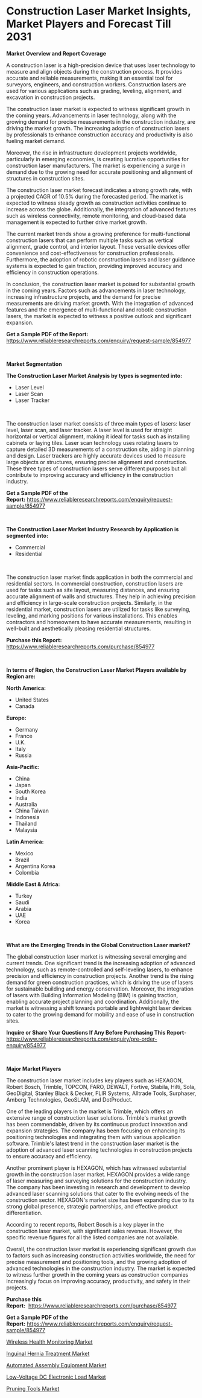 <p><h1>Construction Laser Market Insights, Market Players and Forecast Till 2031</h1></p><p><strong>Market Overview and Report Coverage</strong></p>
<p><p>A construction laser is a high-precision device that uses laser technology to measure and align objects during the construction process. It provides accurate and reliable measurements, making it an essential tool for surveyors, engineers, and construction workers. Construction lasers are used for various applications such as grading, leveling, alignment, and excavation in construction projects.</p><p>The construction laser market is expected to witness significant growth in the coming years. Advancements in laser technology, along with the growing demand for precise measurements in the construction industry, are driving the market growth. The increasing adoption of construction lasers by professionals to enhance construction accuracy and productivity is also fueling market demand.</p><p>Moreover, the rise in infrastructure development projects worldwide, particularly in emerging economies, is creating lucrative opportunities for construction laser manufacturers. The market is experiencing a surge in demand due to the growing need for accurate positioning and alignment of structures in construction sites.</p><p>The construction laser market forecast indicates a strong growth rate, with a projected CAGR of 10.5% during the forecasted period. The market is expected to witness steady growth as construction activities continue to increase across the globe. Additionally, the integration of advanced features such as wireless connectivity, remote monitoring, and cloud-based data management is expected to further drive market growth.</p><p>The current market trends show a growing preference for multi-functional construction lasers that can perform multiple tasks such as vertical alignment, grade control, and interior layout. These versatile devices offer convenience and cost-effectiveness for construction professionals. Furthermore, the adoption of robotic construction lasers and laser guidance systems is expected to gain traction, providing improved accuracy and efficiency in construction operations.</p><p>In conclusion, the construction laser market is poised for substantial growth in the coming years. Factors such as advancements in laser technology, increasing infrastructure projects, and the demand for precise measurements are driving market growth. With the integration of advanced features and the emergence of multi-functional and robotic construction lasers, the market is expected to witness a positive outlook and significant expansion.</p></p>
<p><strong>Get a Sample PDF of the Report:</strong> <a href="https://www.reliableresearchreports.com/enquiry/request-sample/854977">https://www.reliableresearchreports.com/enquiry/request-sample/854977</a></p>
<p>&nbsp;</p>
<p><strong>Market Segmentation</strong></p>
<p><strong>The Construction Laser Market Analysis by types is segmented into:</strong></p>
<p><ul><li>Laser Level</li><li>Laser Scan</li><li>Laser Tracker</li></ul></p>
<p>&nbsp;</p>
<p><p>The construction laser market consists of three main types of lasers: laser level, laser scan, and laser tracker. A laser level is used for straight horizontal or vertical alignment, making it ideal for tasks such as installing cabinets or laying tiles. Laser scan technology uses rotating lasers to capture detailed 3D measurements of a construction site, aiding in planning and design. Laser trackers are highly accurate devices used to measure large objects or structures, ensuring precise alignment and construction. These three types of construction lasers serve different purposes but all contribute to improving accuracy and efficiency in the construction industry.</p></p>
<p><strong>Get a Sample PDF of the Report:</strong>&nbsp;<a href="https://www.reliableresearchreports.com/enquiry/request-sample/854977">https://www.reliableresearchreports.com/enquiry/request-sample/854977</a></p>
<p>&nbsp;</p>
<p><strong>The Construction Laser Market Industry Research by Application is segmented into:</strong></p>
<p><ul><li>Commercial</li><li>Residential</li></ul></p>
<p>&nbsp;</p>
<p><p>The construction laser market finds application in both the commercial and residential sectors. In commercial construction, construction lasers are used for tasks such as site layout, measuring distances, and ensuring accurate alignment of walls and structures. They help in achieving precision and efficiency in large-scale construction projects. Similarly, in the residential market, construction lasers are utilized for tasks like surveying, leveling, and marking positions for various installations. This enables contractors and homeowners to have accurate measurements, resulting in well-built and aesthetically pleasing residential structures.</p></p>
<p><strong>Purchase this Report:</strong>&nbsp; <a href="https://www.reliableresearchreports.com/purchase/854977">https://www.reliableresearchreports.com/purchase/854977</a></p>
<p>&nbsp;</p>
<p><strong>In terms of Region, the Construction Laser Market Players available by Region are:</strong></p>
<p>
    <p> <strong> North America: </strong>
        <ul>
            <li>United States</li>
            <li>Canada</li>
        </ul>
        </p> 
    <p> <strong> Europe: </strong>
        <ul>
            <li>Germany</li>
            <li>France</li>
            <li>U.K.</li>
            <li>Italy</li>
            <li>Russia</li>
        </ul>
        </p> 
    <p> <strong> Asia-Pacific: </strong>
        <ul>
            <li>China</li>
            <li>Japan</li>
            <li>South Korea</li>
            <li>India</li>
            <li>Australia</li>
            <li>China Taiwan</li>
            <li>Indonesia</li>
            <li>Thailand</li>
            <li>Malaysia</li>
        </ul>
        </p> 
    <p> <strong> Latin America: </strong>
        <ul>
            <li>Mexico</li>
            <li>Brazil</li>
            <li>Argentina Korea</li>
            <li>Colombia</li>
        </ul>
        </p> 
    <p> <strong> Middle East & Africa: </strong>
        <ul>
            <li>Turkey</li>
            <li>Saudi</li>
            <li>Arabia</li>
            <li>UAE</li>
            <li>Korea</li>
        </ul>
    </p>
    </p>
<p>&nbsp;</p>
<p><strong>What are the Emerging Trends in the Global Construction Laser market?</strong></p>
<p><p>The global construction laser market is witnessing several emerging and current trends. One significant trend is the increasing adoption of advanced technology, such as remote-controlled and self-leveling lasers, to enhance precision and efficiency in construction projects. Another trend is the rising demand for green construction practices, which is driving the use of lasers for sustainable building and energy conservation. Moreover, the integration of lasers with Building Information Modeling (BIM) is gaining traction, enabling accurate project planning and coordination. Additionally, the market is witnessing a shift towards portable and lightweight laser devices to cater to the growing demand for mobility and ease of use in construction sites.</p></p>
<p><strong>Inquire or Share Your Questions If Any Before Purchasing This Report</strong>- <a href="https://www.reliableresearchreports.com/enquiry/pre-order-enquiry/854977">https://www.reliableresearchreports.com/enquiry/pre-order-enquiry/854977</a></p>
<p>&nbsp;</p>
<p><strong>Major Market Players</strong></p>
<p><p>The construction laser market includes key players such as HEXAGON, Robert Bosch, Trimble, TOPCON, FARO, DEWALT, Fortive, Stabila, Hilti, Sola, GeoDigital, Stanley Black & Decker, FLIR Systems, Alltrade Tools, Surphaser, Amberg Technologies, GeoSLAM, and DotProduct. </p><p>One of the leading players in the market is Trimble, which offers an extensive range of construction laser solutions. Trimble's market growth has been commendable, driven by its continuous product innovation and expansion strategies. The company has been focusing on enhancing its positioning technologies and integrating them with various application software. Trimble's latest trend in the construction laser market is the adoption of advanced laser scanning technologies in construction projects to ensure accuracy and efficiency.</p><p>Another prominent player is HEXAGON, which has witnessed substantial growth in the construction laser market. HEXAGON provides a wide range of laser measuring and surveying solutions for the construction industry. The company has been investing in research and development to develop advanced laser scanning solutions that cater to the evolving needs of the construction sector. HEXAGON's market size has been expanding due to its strong global presence, strategic partnerships, and effective product differentiation.</p><p>According to recent reports, Robert Bosch is a key player in the construction laser market, with significant sales revenue. However, the specific revenue figures for all the listed companies are not available.</p><p>Overall, the construction laser market is experiencing significant growth due to factors such as increasing construction activities worldwide, the need for precise measurement and positioning tools, and the growing adoption of advanced technologies in the construction industry. The market is expected to witness further growth in the coming years as construction companies increasingly focus on improving accuracy, productivity, and safety in their projects.</p></p>
<p><strong>Purchase this Report:</strong>&nbsp;&nbsp;<a href="https://www.reliableresearchreports.com/purchase/854977">https://www.reliableresearchreports.com/purchase/854977</a></p>
<p></p>
<p><strong>Get a Sample PDF of the Report:</strong>&nbsp;<a href="https://www.reliableresearchreports.com/enquiry/request-sample/854977">https://www.reliableresearchreports.com/enquiry/request-sample/854977</a></p>
<p><p><a href="https://medium.com/@bradomar67436/wireless-health-monitoring-market-research-report-its-history-and-forecast-2023-to-2030-550fae4355f3">Wireless Health Monitoring Market</a></p><p><a href="https://medium.com/@bradomar67436/inguinal-hernia-treatment-market-size-reveals-the-best-marketing-channels-in-global-industry-55342b8cd854">Inguinal Hernia Treatment Market</a></p><p><a href="https://github.com/PeterParrish5/Market-Research-Report-List-2/blob/main/automated-assembly-equipment-market.md">Automated Assembly Equipment Market</a></p><p><a href="https://issuu.com/reportprime-2/docs/low-voltage-dc-electronic-load-market-size-2030.pp">Low-Voltage DC Electronic Load Market</a></p><p><a href="https://github.com/CliffMedina6/Market-Research-Report-List-2/blob/main/pruning-tools-market.md">Pruning Tools Market</a></p></p>